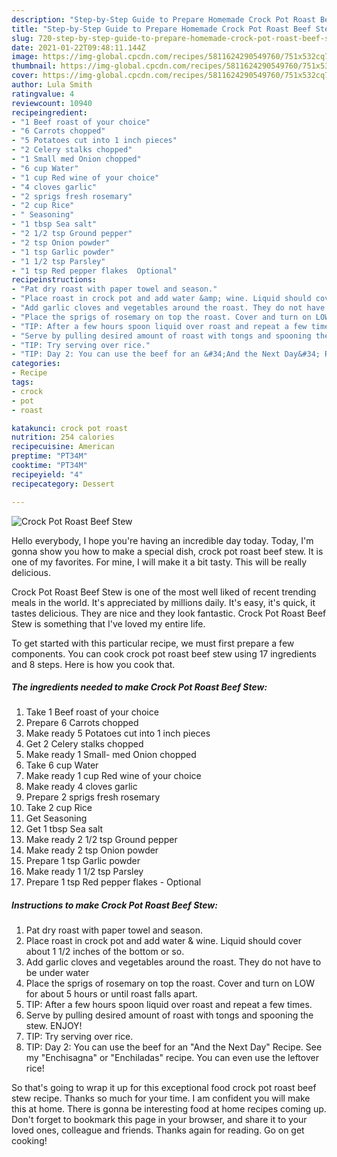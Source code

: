 ```yaml
---
description: "Step-by-Step Guide to Prepare Homemade Crock Pot Roast Beef Stew"
title: "Step-by-Step Guide to Prepare Homemade Crock Pot Roast Beef Stew"
slug: 720-step-by-step-guide-to-prepare-homemade-crock-pot-roast-beef-stew
date: 2021-01-22T09:48:11.144Z
image: https://img-global.cpcdn.com/recipes/5811624290549760/751x532cq70/crock-pot-roast-beef-stew-recipe-main-photo.jpg
thumbnail: https://img-global.cpcdn.com/recipes/5811624290549760/751x532cq70/crock-pot-roast-beef-stew-recipe-main-photo.jpg
cover: https://img-global.cpcdn.com/recipes/5811624290549760/751x532cq70/crock-pot-roast-beef-stew-recipe-main-photo.jpg
author: Lula Smith
ratingvalue: 4
reviewcount: 10940
recipeingredient:
- "1 Beef roast of your choice"
- "6 Carrots chopped"
- "5 Potatoes cut into 1 inch pieces"
- "2 Celery stalks chopped"
- "1 Small med Onion chopped"
- "6 cup Water"
- "1 cup Red wine of your choice"
- "4 cloves garlic"
- "2 sprigs fresh rosemary"
- "2 cup Rice"
- " Seasoning"
- "1 tbsp Sea salt"
- "2 1/2 tsp Ground pepper"
- "2 tsp Onion powder"
- "1 tsp Garlic powder"
- "1 1/2 tsp Parsley"
- "1 tsp Red pepper flakes  Optional"
recipeinstructions:
- "Pat dry roast with paper towel and season."
- "Place roast in crock pot and add water &amp; wine. Liquid should cover about 1 1/2 inches of the bottom or so."
- "Add garlic cloves and vegetables around the roast. They do not have to be under water"
- "Place the sprigs of rosemary on top the roast. Cover and turn on LOW for about 5 hours or until roast falls apart."
- "TIP: After a few hours spoon liquid over roast and repeat a few times."
- "Serve by pulling desired amount of roast with tongs and spooning the stew. ENJOY!"
- "TIP: Try serving over rice."
- "TIP: Day 2: You can use the beef for an &#34;And the Next Day&#34; Recipe. See my &#34;Enchisagna&#34; or &#34;Enchiladas&#34; recipe. You can even use the leftover rice!"
categories:
- Recipe
tags:
- crock
- pot
- roast

katakunci: crock pot roast 
nutrition: 254 calories
recipecuisine: American
preptime: "PT34M"
cooktime: "PT34M"
recipeyield: "4"
recipecategory: Dessert

---
```



![Crock Pot Roast Beef Stew](https://img-global.cpcdn.com/recipes/5811624290549760/751x532cq70/crock-pot-roast-beef-stew-recipe-main-photo.jpg)

Hello everybody, I hope you're having an incredible day today. Today, I'm gonna show you how to make a special dish, crock pot roast beef stew. It is one of my favorites. For mine, I will make it a bit tasty. This will be really delicious.

Crock Pot Roast Beef Stew is one of the most well liked of recent trending meals in the world. It's appreciated by millions daily. It's easy, it's quick, it tastes delicious. They are nice and they look fantastic. Crock Pot Roast Beef Stew is something that I've loved my entire life.




To get started with this particular recipe, we must first prepare a few components. You can cook crock pot roast beef stew using 17 ingredients and 8 steps. Here is how you cook that.

<!--inarticleads1-->

##### The ingredients needed to make Crock Pot Roast Beef Stew:

1. Take 1 Beef roast of your choice
1. Prepare 6 Carrots chopped
1. Make ready 5 Potatoes cut into 1 inch pieces
1. Get 2 Celery stalks chopped
1. Make ready 1 Small- med Onion chopped
1. Take 6 cup Water
1. Make ready 1 cup Red wine of your choice
1. Make ready 4 cloves garlic
1. Prepare 2 sprigs fresh rosemary
1. Take 2 cup Rice
1. Get  Seasoning
1. Get 1 tbsp Sea salt
1. Make ready 2 1/2 tsp Ground pepper
1. Make ready 2 tsp Onion powder
1. Prepare 1 tsp Garlic powder
1. Make ready 1 1/2 tsp Parsley
1. Prepare 1 tsp Red pepper flakes - Optional




<!--inarticleads2-->

##### Instructions to make Crock Pot Roast Beef Stew:

1. Pat dry roast with paper towel and season.
1. Place roast in crock pot and add water &amp; wine. Liquid should cover about 1 1/2 inches of the bottom or so.
1. Add garlic cloves and vegetables around the roast. They do not have to be under water
1. Place the sprigs of rosemary on top the roast. Cover and turn on LOW for about 5 hours or until roast falls apart.
1. TIP: After a few hours spoon liquid over roast and repeat a few times.
1. Serve by pulling desired amount of roast with tongs and spooning the stew. ENJOY!
1. TIP: Try serving over rice.
1. TIP: Day 2: You can use the beef for an &#34;And the Next Day&#34; Recipe. See my &#34;Enchisagna&#34; or &#34;Enchiladas&#34; recipe. You can even use the leftover rice!




So that's going to wrap it up for this exceptional food crock pot roast beef stew recipe. Thanks so much for your time. I am confident you will make this at home. There is gonna be interesting food at home recipes coming up. Don't forget to bookmark this page in your browser, and share it to your loved ones, colleague and friends. Thanks again for reading. Go on get cooking!
